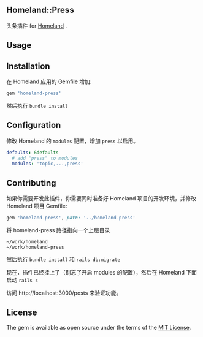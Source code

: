 Homeland::Press
--------------

头条插件 for [Homeland](https://gethomeland.com) .

## Usage

## Installation

在 Homeland 应用的 Gemfile 增加:

```ruby
gem 'homeland-press'
```

然后执行 `bundle install`

## Configuration

修改 Homeland 的 `modules` 配置，增加 `press` 以启用。

```yml
defaults: &defaults
  # add "press" to modules
  modules: 'topic,...,press'
```


## Contributing

如果你需要开发此插件，你需要同时准备好 Homeland 项目的开发环境，并修改 Homeland 项目 Gemfile:

```rb
gem 'homeland-press', path: '../homeland-press'
````

将 homeland-press 路径指向一个上层目录

```
~/work/homeland
~/work/homeland-press
```

然后执行 `bundle install` 和 `rails db:migrate`

现在，插件已经挂上了（别忘了开启 modules 的配置），然后在 Homeland 下面启动 `rails s`

访问 http://localhost:3000/posts 来验证功能。

## License

The gem is available as open source under the terms of the [MIT License](http://opensource.org/licenses/MIT).
